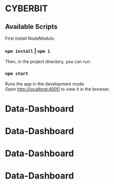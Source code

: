 # CYBERBIT

## Available Scripts

First install NodeModuls: 

### `npm install` | `npm i`

Then, in the project directory, you can run:

### `npm start`

Runs the app in the development mode.<br>
Open [http://localhost:4000](http://localhost:4000) to view it in the browser.
# Data-Dashboard
# Data-Dashboard
# Data-Dashboard
# Data-Dashboard
